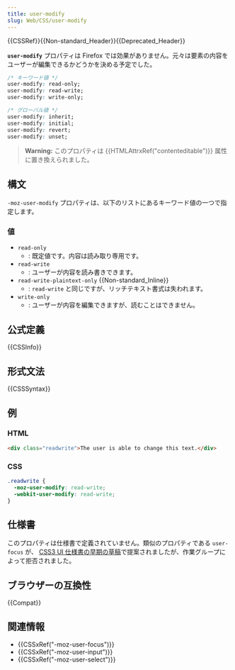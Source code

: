 ```yaml
---
title: user-modify
slug: Web/CSS/user-modify
---
```


{{CSSRef}}{{Non-standard_Header}}{{Deprecated_Header}}

**`user-modify`** プロパティは Firefox では効果がありません。元々は要素の内容をユーザーが編集できるかどうかを決める予定でした。

```css
/* キーワード値 */
user-modify: read-only;
user-modify: read-write;
user-modify: write-only;

/* グローバル値 */
user-modify: inherit;
user-modify: initial;
user-modify: revert;
user-modify: unset;
```

> **Warning:** このプロパティは {{HTMLAttrxRef("contenteditable")}} 属性に置き換えられました。

## 構文

`-moz-user-modify` プロパティは、以下のリストにあるキーワード値の一つで指定します。

### 値

- `read-only`
  - : 既定値です。内容は読み取り専用です。
- `read-write`
  - : ユーザーが内容を読み書きできます。
- `read-write-plaintext-only` {{Non-standard_Inline}}
  - : `read-write` と同じですが、リッチテキスト書式は失われます。
- `write-only`
  - : ユーザーが内容を編集できますが、読むことはできません。

## 公式定義

{{CSSInfo}}

## 形式文法

{{CSSSyntax}}

## 例

### HTML

```html
<div class="readwrite">The user is able to change this text.</div>
```

### CSS

```css
.readwrite {
  -moz-user-modify: read-write;
  -webkit-user-modify: read-write;
}
```

## 仕様書

このプロパティは仕様書で定義されていません。類似のプロパティである `user-focus` が、 [CSS3 UI 仕様書の早期の草稿](https://www.w3.org/TR/2000/WD-css3-userint-20000216)で提案されましたが、作業グループによって拒否されました。

## ブラウザーの互換性

{{Compat}}

## 関連情報

- {{CSSxRef("-moz-user-focus")}}
- {{CSSxRef("-moz-user-input")}}
- {{CSSxRef("-moz-user-select")}}
